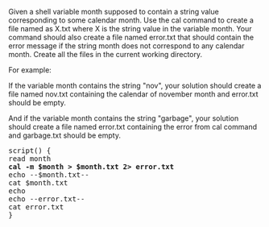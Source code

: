Given a shell variable month supposed to contain a string value corresponding to some calendar month. Use the cal command to create a file named as X.txt where X is the string value in the variable month. Your command should also create a file named error.txt that should contain the error message if the string month does not correspond to any calendar month. Create all the files in the current working directory.

For example:

If the variable month contains the string "nov", your solution should create a file named nov.txt containing the calendar of november month and error.txt should be empty.

And if the variable month contains the string "garbage", your solution should create a file named error.txt containing the error from cal command and garbage.txt should be empty.

<pre>
script() {
read month
<b>cal -m $month > $month.txt 2> error.txt </b>
echo --$month.txt--
cat $month.txt
echo
echo --error.txt--
cat error.txt
}
</pre>